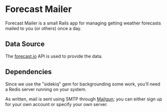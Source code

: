 # Forecast Mailer
Forecast Mailer is a small Rails app for managing getting weather forecasts mailed to you (or others) once a day.

## Data Source
The [forecast.io](http://forecast.io) API is used to provide the data.

## Dependencies
Since we use the "sidekiq" gem for backgrounding some work, you'll need a Redis server running on your system.

As written, mail is sent using SMTP through [Mailgun](http://www.mailgun.com/); you can either sign up for your own account or specify your own server.
